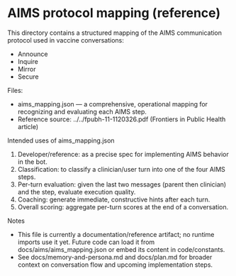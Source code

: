 # AIMS protocol mapping (reference)

This directory contains a structured mapping of the AIMS communication protocol used in vaccine conversations:
- Announce
- Inquire
- Mirror
- Secure

Files:
- aims_mapping.json — a comprehensive, operational mapping for recognizing and evaluating each AIMS step.
- Reference source: ../../fpubh-11-1120326.pdf (Frontiers in Public Health article)

Intended uses of aims_mapping.json
1. Developer/reference: as a precise spec for implementing AIMS behavior in the bot.
2. Classification: to classify a clinician/user turn into one of the four AIMS steps.
3. Per-turn evaluation: given the last two messages (parent then clinician) and the step, evaluate execution quality.
4. Coaching: generate immediate, constructive hints after each turn.
5. Overall scoring: aggregate per-turn scores at the end of a conversation.

Notes
- This file is currently a documentation/reference artifact; no runtime imports use it yet. Future code can load it from docs/aims/aims_mapping.json or embed its content in code/constants.
- See docs/memory-and-persona.md and docs/plan.md for broader context on conversation flow and upcoming implementation steps.
